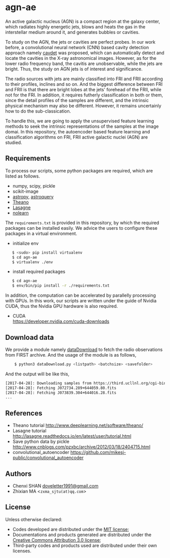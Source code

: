 # agn-ae
An active galactic nucleus (AGN) is a compact region at the galaxy center, which radiates highly energetic jets, blows and heats the gas in the interstellar medium around it, and generates bubbles or cavities. 

To study on the AGN, the jets or cavities are perfect probes. In our work before, a convolutional neural network (CNN) based cavity detection approach namely [cavdet](https://github.com/myinxd/cavdet) was proposed, which can automatically detect and locate the cavities in the X-ray astronomical images. However, as for the lower radio frequency band, the cavitis are unobservable, while the jets are bright. Thus, the study on AGN jets is of interest and significance. 

The radio sources with jets are mainly classified into FRI and FRII according to their profiles, inclines and so on. And the biggest difference between FRI and FRII is that there are bright lobes at the jets' forehead of the FRII, while not for the FRI.
In addition, it requires futherly classification in both or them, since the detail profiles of the samples are different, and the intrinsic physical mechanism may also be different. However, it remains uncertainly how to do the sub-classication. 

To handle this, we are going to apply the unsupervised feature learning methods to seek the intrinsic representations of the samples at the image domai. In this repository, the autoencoder based feature learning and classification algorithms on FRI, FRII active galactic nuclei (AGN) are studied.

## Requirements
To process our scripts, some python packages are required, which are listed as follows.

- numpy, scipy, pickle
- scikit-image
- [astropy](http://docs.astropy.org/en/stable/), [astroquery](http://astroquery.readthedocs.io/en/latest/)
- [Theano](http://www.deeplearning.net/software/theano/) 
- [Lasagne](http://lasagne.readthedocs.io/en/latest/) 
- [nolearn](http://pythonhosted.org/nolearn/lasagne.html)

The `requirements.txt` is provided in this repository, by which the required packages can be installed easily. We advice the users to configure these packages in a virtual environment.

- initialize env
```sh
   $ <sudo> pip install virtualenv
   $ cd agn-ae
   $ virtualenv ./env
```
- install required packages
```sh
   $ cd agn-ae
   $ env/bin/pip install -r ./requirements.txt
```

In addition, the computation can be accelerated by parallelly processing with GPUs. In this work, our scripts are written under the guide of Nvidia CUDA, thus the Nvidia GPU hardware is also required.

- CUDA  
  https://developer.nvidia.com/cuda-downloads

## Download data
We provide a module namely [dataDownload](https://github.com/myinxd/agn-ae/blob/master/dataDownload.py) to fetch the radio observations from FIRST archive. And the usage of the module is as follows,
```sh
	$ python3 dataDownload.py <listpath> <batchsize> <savefolder>
```
And the output will be like this,
```sh
[2017-04-28]: Downloading samples from https://third.ucllnl.org/cgi-bin/firstcutout
[2017-04-28]: Fetching J072734.289+644059.80.fits
[2017-04-28]: Fetching J073839.304+644016.28.fits
...    
```

## References
- Theano tutorial 
  http://www.deeplearning.net/software/theano/
- Lasagne tutorial 
  http://lasagne.readthedocs.io/en/latest/user/tutorial.html
- Save python data by pickle
  http://www.cnblogs.com/pzxbc/archive/2012/03/18/2404715.html
- convolutional_autoencoder
  https://github.com/mikesj-public/convolutional_autoencoder


## Authors
- Chenxi SHAN <doveletter1991@gmail.com>
- Zhixian MA <`zxma_sjtu(at)qq.com`>

## License
Unless otherwise declared:

- Codes developed are distributed under the [MIT license](https://opensource.org/licenses/mit-license.php);
- Documentations and products generated are distributed under the [Creative Commons Attribution 3.0 license](https://creativecommons.org/licenses/by/3.0/us/deed.en_US);
- Third-party codes and products used are distributed under their own licenses.
